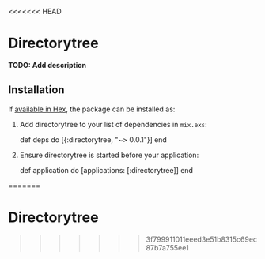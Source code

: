 <<<<<<< HEAD
# Directorytree

**TODO: Add description**

## Installation

If [available in Hex](https://hex.pm/docs/publish), the package can be installed as:

  1. Add directorytree to your list of dependencies in `mix.exs`:

        def deps do
          [{:directorytree, "~> 0.0.1"}]
        end

  2. Ensure directorytree is started before your application:

        def application do
          [applications: [:directorytree]]
        end

=======
# Directorytree
>>>>>>> 3f799911011eeed3e51b8315c69ec87b7a755ee1
